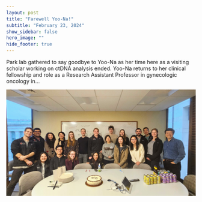 ```yaml
---
layout: post
title: "Farewell Yoo-Na!"
subtitle: "February 23, 2024"
show_sidebar: false
hero_image: ""
hide_footer: true
---
```


Park lab gathered to say goodbye to Yoo-Na as her time here as a visiting scholar working on ctDNA analysis ended. Yoo-Na returns to her clinical fellowship and role as a Research Assistant Professor in gynecologic oncology in...

![Image](/img/news-images/20240223_164312.jpg)

